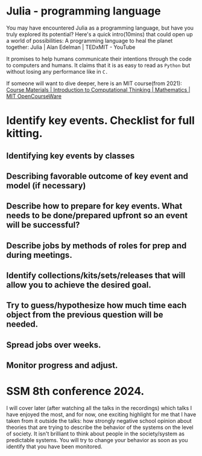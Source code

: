 # Julia - programming language

You may have encountered Julia as a programming language, but have you truly explored its potential?
Here's a quick intro(10mins) that could open up a world of possibilities: A programming language to
heal the planet together: Julia | Alan Edelman | TEDxMIT - YouTube

It promises to help humans communicate their intentions through the code to computers and humans. It
claims that it is as easy to read as `Python` but without losing any performance like in `C.`

If someone will want to dive deeper, here is an MIT course(from 2021):
[Course Materials | Introduction to Computational Thinking | Mathematics | MIT OpenCourseWare](https://ocw.mit.edu/courses/18-s191-introduction-to-computational-thinking-fall-2020/pages/course-materials/)

# Identify key events. Checklist for full kitting.

## Identifying key events by classes

## Describing favorable outcome of key event and model (if necessary)

## Describe how to prepare for key events. What needs to be done/prepared upfront so an event will be successful?

## Describe jobs by methods of roles for prep and during meetings.

## Identify collections/kits/sets/releases that will allow you to achieve the desired goal.

## Try to guess/hypothesize how much time each object from the previous question will be needed.

## Spread jobs over weeks.

## Monitor progress and adjust.

# SSM 8th conference 2024.

I will cover later (after watching all the talks in the recordings) which talks I have enjoyed the
most, and for now, one exciting highlight for me that I have taken from it outside the talks: how
strongly negative school opinion about theories that are trying to describe the behavior of the
systems on the level of society. It isn't brilliant to think about people in the society/system as
predictable systems. You will try to change your behavior as soon as you identify that you have been
monitored.
